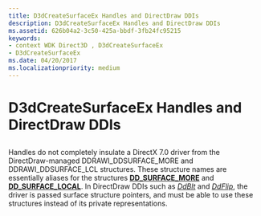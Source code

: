 ```yaml
---
title: D3dCreateSurfaceEx Handles and DirectDraw DDIs
description: D3dCreateSurfaceEx Handles and DirectDraw DDIs
ms.assetid: 626b04a2-3c50-425a-bbdf-3fb24fc95215
keywords:
- context WDK Direct3D , D3dCreateSurfaceEx
- D3dCreateSurfaceEx
ms.date: 04/20/2017
ms.localizationpriority: medium
---
```


# D3dCreateSurfaceEx Handles and DirectDraw DDIs


## <span id="ddk_d3dcreatesurfaceex_handles_and_directdraw_ddis_gg"></span><span id="DDK_D3DCREATESURFACEEX_HANDLES_AND_DIRECTDRAW_DDIS_GG"></span>


Handles do not completely insulate a DirectX 7.0 driver from the DirectDraw-managed DDRAWI\_DDSURFACE\_MORE and DDRAWI\_DDSURFACE\_LCL structures. These structure names are essentially aliases for the structures [**DD\_SURFACE\_MORE**](/windows/desktop/api/ddrawint/ns-ddrawint-_dd_surface_more) and [**DD\_SURFACE\_LOCAL**](/windows/desktop/api/ddrawint/ns-ddrawint-_dd_surface_local). In DirectDraw DDIs such as [*DdBlt*](/windows/desktop/api/ddrawint/nc-ddrawint-pdd_surfcb_blt) and [*DdFlip*](/windows/desktop/api/ddrawint/nc-ddrawint-pdd_surfcb_flip), the driver is passed surface structure pointers, and must be able to use these structures instead of its private representations.

 

